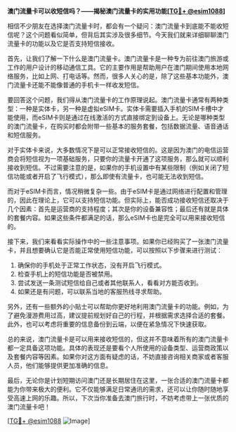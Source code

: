 **澳门流量卡可以收短信吗？——揭秘澳门流量卡的实用功能[[TG💪+ @esim1088](https://t.me/s/esim1088)]**

相信不少朋友在选择澳门流量卡时，都会有一个疑问：澳门流量卡到底能不能收短信呢？这个问题看似简单，但背后其实涉及很多细节。今天我们就来详细聊聊澳门流量卡的功能以及它是否支持短信接收。

首先，让我们了解一下什么是澳门流量卡。澳门流量卡是一种专为前往澳门旅游或工作的用户设计的移动通信工具。它的主要作用是帮助用户在澳门期间使用本地网络服务，比如上网、打电话等。然而，很多人关心的是，除了这些基本功能外，澳门流量卡还能不能像普通的手机卡一样收发短信。

要回答这个问题，我们得从澳门流量卡的工作原理说起。澳门流量卡通常有两种类型：一种是实体卡，另一种是虚拟eSIM卡。实体卡需要插入手机的SIM卡槽中才能使用，而eSIM卡则是通过在线激活的方式直接绑定到设备上。无论是哪种类型的澳门流量卡，在购买时都会附带一些基本的服务套餐，包括数据流量、语音通话和短信服务。

对于实体卡来说，大多数情况下是可以正常接收短信的。这是因为澳门的电信运营商会将短信视为一项基础服务，只要你的流量卡开通了这项服务，那么就可以顺利接收到短信。不过需要注意的是，如果你的手机设置中有某些限制（例如关闭了短信功能或者开启了飞行模式），那么即使有流量卡，也可能无法收到短信。

而对于eSIM卡而言，情况稍微复杂一些。由于eSIM卡是通过网络进行配置和管理的，因此在理论上，它可以支持短信功能。但实际上，能否成功接收短信还取决于几个因素：首先是运营商的支持程度；其次是你的设备兼容性；最后还有就是具体的套餐内容。如果这些条件都满足的话，那么eSIM卡也是完全可以用来接收短信的。

接下来，我们来看看实际操作中的一些注意事项。如果你已经购买了一张澳门流量卡，并且想要确认它是否能正常使用短信功能，可以按照以下步骤来进行测试：

1. 确保你的手机处于正常工作状态，没有开启飞行模式。
2. 检查手机上的短信功能是否被禁用。
3. 尝试发送一条测试短信给自己或者其他联系人，看看对方能否收到。
4. 如果还是有问题，可以联系当地的客服热线寻求帮助。

另外，还有一些额外的小贴士可以帮助你更好地利用澳门流量卡的功能。例如，为了避免漫游费用过高，建议提前规划好自己的行程，并根据需求选择合适的套餐。此外，也可以考虑将重要的信息备份到云端，以便在紧急情况下快速获取。

总的来说，澳门流量卡是可以用来接收短信的，但这并不意味着所有的澳门流量卡都一定具备这项功能。具体的表现还是要看个人所使用的设备类型、运营商政策以及套餐内容等因素。如果你对这方面有疑虑的话，不妨直接咨询相关商家或者客服人员，他们能够提供更加准确的信息。

最后，无论你是计划短期访问澳门还是长期居住在这里，一张合适的澳门流量卡都能为你带来极大的便利。它不仅能够满足日常通讯的需求，还可以让你随时随地享受高速上网的乐趣。所以，下次当你准备去澳门旅行时，不妨考虑带上一张优质的澳门流量卡吧！

[[TG💪+ @esim1088](https://t.me/s/esim1088) ![Image](https://i.postimg.cc/4NQfJmqS/Snipaste-2025-05-13-00-14-12.png)]